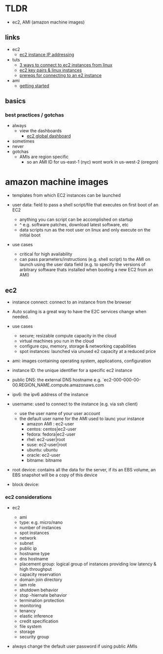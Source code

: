 # TLDR

- ec2, AMI (amazon machine images)

## links

- ec2
  - [ec2 instance IP addressing](https://docs.aws.amazon.com/AWSEC2/latest/UserGuide/using-instance-addressing.html)
- tuts
  - [3 ways to connect to ec2 instances from linux](https://docs.aws.amazon.com/AWSEC2/latest/UserGuide/AccessingInstances.html)
  - [ec2 key pairs & linux instances](https://docs.aws.amazon.com/AWSEC2/latest/UserGuide/ec2-key-pairs.html)
  - [prereqs for connecting to an e2 instance](https://docs.aws.amazon.com/AWSEC2/latest/UserGuide/connection-prereqs.html)
- ami
  - [getting started](https://docs.aws.amazon.com/AWSEC2/latest/UserGuide/finding-an-ami.html#finding-quick-start-ami)

## basics

### best practices / gotchas

- always
  - view the dashboards
    - [ec2 global dashboard](https://console.aws.amazon.com/ec2globalview/home)
- sometimes
- never
- gotchas
  - AMIs are region specific
    - so an AMI ID for us-east-1 (nyc) wont work in us-west-2 (oregon)

# amazon machine images

- templates from which EC2 instances can be launched

- user data: field to pass a shell script/file that executes on first boot of an EC2

  - anything you can script can be accomplished on startup
  - ^ e.g. software patches, download latest software, etc
  - data scripts run as the root user on linux and only execute on the initial boot

- use cases

  - critical for high availability
  - can pass parameters/instructions (e.g. shell script) to the AMI on launch using the user data field (e.g. to specify the versions of arbitrary software thats installed when booting a new EC2 from an AMI)

## ec2

- instance connect: connect to an instance from the browser
- Auto scaling is a great way to have the E2C services change when needed.

- use cases

  - secure; resizable compute capacity in the cloud
  - virtual machines you run in the cloud
  - configure cpu, memory, storage & networking capabilities
  - spot instances: launched via unused e2 capacity at a reduced price

- ami: images containing operating system, applications, configuration

- instance ID: the unique identifier for a specific ec2 instance
- public DNS: the external DNS hostname e.g. `ec2-000-000-00-00.REGION_NAME.compute.amazonaws.com
- ipv6: the ipv6 address of the instance
- username: used to connect to the instance (e.g. via ssh client)

  - use the user name of your user account
  - the default user name for the AMI used to launc your instance
    - amazon AMI : ec2-user
    - centos: centos|ec2-user
    - fedora: fedora|ec2-user
    - rhel: ec2-user|root
    - suse: ec2-user|root
    - ubuntu: ubuntu
    - oracle: ec2-user
    - bitname: bitname

- root device: contains all the data for the server, if its an EBS volume, an EBS snapshot will be a copy of this device
- block device:

### ec2 considerations

- ec2

  - ami
  - type: e.g. micro/nano
  - number of instances
  - spot instances
  - network
  - subnet
  - public ip
  - hostname type
  - dns hostname
  - placement group: logical group of instances providing low latency & high throughput
  - capacity reservation
  - domain join directory
  - iam role
  - shutdown behavior
  - stop -hiernate behavior
  - termination protection
  - monitoring
  - tenancy
  - elastic inference
  - credit specification
  - file system
  - storage
  - security group

- always change the default user password if using public AMIs
